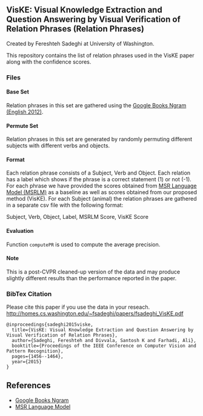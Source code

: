 ## VisKE: Visual Knowledge Extraction and Question Answering by Visual Verification of Relation Phrases (Relation Phrases)
Created by Fereshteh Sadeghi at University of Washington.

This repository contains the list of relation phrases used in the VisKE paper along with the confidence scores. 

### Files ###

#### Base Set ####
Relation phrases in this set are gathered using the [Google Books Ngram (English 2012)](http://www.librarian.net/wp-content/uploads/science-googlelabs.pdf).

#### Permute Set ####
Relation phrases in this set are generated by randomly permuting different subjects with different verbs and objects. 

#### Format ####
Each relation phrase consists of a Subject, Verb and Object. Each relation has a label which shows if the phrase is a correct statement (1) or not (-1). 
For each phrase we have provided the scores obtained from [MSR Language Model (MSRLM)](http://research.microsoft.com/pubs/121455/wfp0419-Huang-final.pdf) as a baseline as well as scores obtained from our proposed method (VisKE). For each Subject (animal) the relation phrases are gathered in a separate csv file with the following format:

Subject, Verb, Object, Label, MSRLM Score, VisKE Score

#### Evaluation ####
Function ``computePR`` is used to compute the average precision.

#### Note ####
This is a post-CVPR cleaned-up version of the data and may produce slightly different results than the performance reported in the paper.

### BibTex Citation

Please cite this paper if you use the data in your reseach.
http://homes.cs.washington.edu/~fsadeghi/papers/fsadeghi_VisKE.pdf

	@inproceedings{sadeghi2015viske,
	  title={VisKE: Visual Knowledge Extraction and Question Answering by Visual Verification of Relation Phrases},
	  author={Sadeghi, Fereshteh and Divvala, Santosh K and Farhadi, Ali},
	  booktitle={Proceedings of the IEEE Conference on Computer Vision and Pattern Recognition},
	  pages={1456--1464},
	  year={2015}
	}


## References ##

- [Google Books Ngram](http://www.librarian.net/wp-content/uploads/science-googlelabs.pdf)
- [MSR Language Model](http://research.microsoft.com/pubs/121455/wfp0419-Huang-final.pdf)
